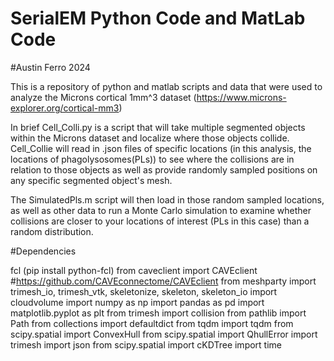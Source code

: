 # SerialEM Python Code and MatLab Code
#Austin Ferro 2024

This is a repository of python and matlab scripts and data that were used to analyze the Microns cortical 1mm^3 dataset (https://www.microns-explorer.org/cortical-mm3)

In brief Cell_Colli.py is a script that will take multiple segmented objects within the Microns dataset and localize where those objects collide. Cell_Collie will read in .json files of specific locations (in this analysis, the locations of phagolysosomes(PLs)) to see where the collisions are in relation to those objects as well as provide randomly sampled positions on any specific segmented object's mesh. 

The SimulatedPls.m script will then load in those random sampled locations, as well as other data to run a Monte Carlo simulation to examine whether collisions are closer to your locations of interest (PLs in this case) than a random distribution. 


#Dependencies 

fcl (pip install python-fcl)
from caveclient import CAVEclient #https://github.com/CAVEconnectome/CAVEclient
from meshparty import trimesh_io, trimesh_vtk, skeletonize, skeleton, skeleton_io
import cloudvolume
import numpy as np
import pandas as pd
import matplotlib.pyplot as plt
from trimesh import collision
from pathlib import Path
from collections import defaultdict
from tqdm import tqdm
from scipy.spatial import ConvexHull
from scipy.spatial import QhullError
import trimesh
import json
from scipy.spatial import cKDTree
import time
